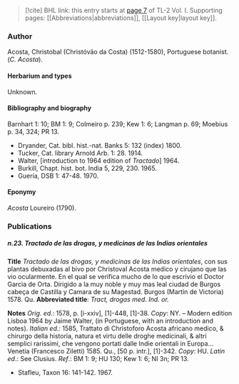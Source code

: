 > [!cite] BHL link: this entry starts at [page 7](https://www.biodiversitylibrary.org/item/103414#page/55/mode/1up) of TL-2 Vol. I.
> Supporting pages: [[Abbreviations|abbreviations]], [[Layout key|layout key]].

### Author

Acosta, Christobal (Christóvão da Costa) (1512-1580), Portuguese botanist. (*C. Acosta*).

#### Herbarium and types

Unknown.

#### Bibliography and biography

Barnhart 1: 10; BM 1: 9; Colmeiro p. 239; Kew 1: 6; Langman p. 69; Moebius p. 34, 324; PR 13.
- Dryander, Cat. bibl. hist.-nat. Banks 5: 132 (index) 1800.
- Tucker, Cat. library Arnold Arb. 1: 28. 1914.
- Walter, \[introduction to 1964 edition of *Tractado*\] 1964.
- Burkill, Chapt. hist. bot. India 5, 229, 230. 1965.
- Guería, DSB 1: 47-48. 1970.

#### Eponymy

*Acosta* Loureiro (1790).

### Publications

##### n.23. Tractado de las drogas, y medicinas de las Indias orientales

**Title**
*Tractado de las drogas, y medicinas de las Indias orientales*, con sus plantas debuxadas al bivo por Christoval Acosta medico y cirujano que las vio ocularmente. En el qual se verifica mucho de lo que escrivio el Doctor Garcìa de Orta. Dirigido a la muy noble y muy mas leal ciudad de Burgos cabeça de Castilla y Camara de su Magestad. Burgos (Martin de Victoria) 1578. Qu.
**Abbreviated title**: *Tract, drogas med. Ind. or.*

**Notes**
*Orig. ed*.: 1578, p. \[i-xxiv\], \[1\]-448, \[1\]-38. *Copy*: NY. – Modern edition Lisboa 1964 by Jaime Walter, (in Portuguese, with an introduction and notes).
*Italian ed*.: 1585, Trattato di Christoforo Acosta africano medico, & chirurgo della historia, natura et virtu delle droghe medicinali, & altri semplici rarissimi, che vengono portati dalle Indie orientali in Europa... Venetia (Francesco Ziletti) 1585. Qu., \[50 p. intr.\], \[1\]-342. *Copy*: HU.
*Latin ed*.: See Clusius.
*Ref*.: BM 1: 9; HU 130; Kew 1: 6; NI 3n; PR 13.
- Stafleu, Taxon 16: 141-142. 1967.


